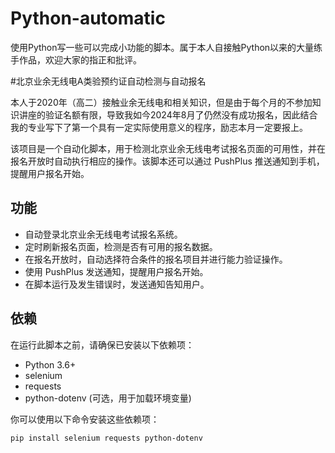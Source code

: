 # Python-automatic
使用Python写一些可以完成小功能的脚本。属于本人自接触Python以来的大量练手作品，欢迎大家的指正和批评。

#北京业余无线电A类验预约证自动检测与自动报名

本人于2020年（高二）接触业余无线电和相关知识，但是由于每个月的不参加知识讲座的验证名额有限，导致我如今2024年8月了仍然没有成功报名，因此结合我的专业写下了第一个具有一定实际使用意义的程序，励志本月一定要报上。

该项目是一个自动化脚本，用于检测北京业余无线电考试报名页面的可用性，并在报名开放时自动执行相应的操作。该脚本还可以通过 PushPlus 推送通知到手机，提醒用户报名开始。

## 功能

- 自动登录北京业余无线电考试报名系统。
- 定时刷新报名页面，检测是否有可用的报名数据。
- 在报名开放时，自动选择符合条件的报名项目并进行能力验证操作。
- 使用 PushPlus 发送通知，提醒用户报名开始。
- 在脚本运行及发生错误时，发送通知告知用户。

## 依赖

在运行此脚本之前，请确保已安装以下依赖项：

- Python 3.6+
- selenium
- requests
- python-dotenv (可选，用于加载环境变量)

你可以使用以下命令安装这些依赖项：

```bash
pip install selenium requests python-dotenv
